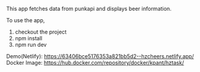 This app fetches data from punkapi and displays beer information.

To use the app,

1. checkout the project
2. npm install
3. npm run dev

Demo(Netlify): https://63406bce5176353a821bb5d2--hzcheers.netlify.app/
Docker Image:  https://hub.docker.com/repository/docker/kpant/hztask/
